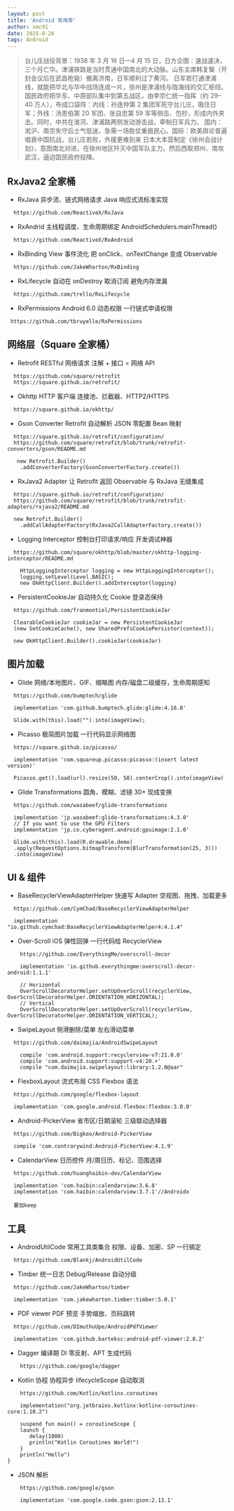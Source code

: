 ```yaml
---
layout: post
title: 'Android 常用库'
author: xmc91
date: 2025-8-26
tags: Android 
---
```


> 台儿庄战役背景：1938 年 3 月 16 日—4 月 15 日，日方企图：速战速决，三个月亡华。津浦铁路是当时贯通中国南北的大动脉。山东主席韩复榘（开封会议后在武昌枪毙）撤离济南，日军顺利过了黄河。
> 日军若打通津浦线，就能把华北与华中战场连成一片，徐州是津浦线与陇海线的交汇枢纽。
> 国民政府把华东、中原部队集中到第五战区，由李宗仁统一指挥（约 29–40 万人），布成口袋阵：内线：孙连仲第 2 集团军死守台儿庄，吸住日军；外线：汤恩伯第 20 军团、张自忠第 59 军等侧击、包抄，形成内外夹击。同时，中共在淮河、津浦路两侧发动游击战，牵制日军兵力。
> 国内：淞沪、南京失守后士气低迷，急需一场胜仗重振民心。国际：欧美舆论普遍唱衰中国抗战，台儿庄若败，外援更难到来
> 日本大本营制定《徐州会战计划》，意图南北对进，在徐州地区歼灭中国军队主力，然后西取郑州、南攻武汉，逼迫国民政府投降。


## RxJava2 全家桶

+ RxJava 异步流、链式网络请求 Java 响应式流标准实现
```
  https://github.com/ReactiveX/RxJava
```

+ RxAndrid 主线程调度、生命周期绑定 AndroidSchedulers.mainThread()
```
  https://github.com/ReactiveX/RxAndroid
```


+ RxBinding View 事件流化 把 onClick、onTextChange 变成 Observable
```
  https://github.com/JakeWharton/RxBinding
```

+ RxLifecycle	自动在 onDestroy 取消订阅 	避免内存泄漏
```
  https://github.com/trello/RxLifecycle
```

+ RxPermissions	Android 6.0 动态权限	一行链式申请权限
```
 https://github.com/tbruyelle/RxPermissions 
```


## 网络层（Square 全家桶）

+ Retrofit RESTful 网络请求	注解 + 接口 = 网络 API
```
  https://github.com/square/retrofit
  https://square.github.io/retrofit/
```

+ Okhttp HTTP 客户端	连接池、拦截器、HTTP2/HTTPS
```
  https://square.github.io/okhttp/
```

+ Gson Converter      Retrofit 自动解析 JSON 零配置 Bean 映射
```
  https://square.github.io/retrofit/configuration/
  https://github.com/square/retrofit/blob/trunk/retrofit-converters/gson/README.md

   new Retrofit.Builder()
    .addConverterFactory(GsonConverterFactory.create())
```

+ RxJava2 Adapter  让 Retrofit 返回 Observable	与 RxJava 无缝集成
```
  https://square.github.io/retrofit/configuration/
  https://github.com/square/retrofit/blob/trunk/retrofit-adapters/rxjava2/README.md

  new Retrofit.Builder()
    .addCallAdapterFactory(RxJava2CallAdapterFactory.create())
```

+ Logging Interceptor  控制台打印请求/响应	开发调试神器
```
  https://github.com/square/okhttp/blob/master/okhttp-logging-interceptor/README.md

    HttpLoggingInterceptor logging = new HttpLoggingInterceptor();
    logging.setLevel(Level.BASIC);
    new OkHttpClient.Builder().addInterceptor(logging)
```

+ PersistentCookieJar 自动持久化 Cookie	登录态保持
```
  https://github.com/franmontiel/PersistentCookieJar

  ClearableCookieJar cookieJar = new PersistentCookieJar
  (new SetCookieCache(), new SharedPrefsCookiePersistor(context));

  new OkHttpClient.Builder().cookieJar(cookieJar)        
```

## 图片加载

+ Glide  网络/本地图片、GIF、缩略图	内存/磁盘二级缓存，生命周期感知
```
  https://github.com/bumptech/glide

  implementation 'com.github.bumptech.glide:glide:4.16.0'

  Glide.with(this).load("").into(imageView);
```

+ Picasso 极简图片加载	一行代码显示网络图
```
  https://square.github.io/picasso/

  implementation 'com.squareup.picasso:picasso:(insert latest version)'

  Picasso.get().load(url).resize(50, 50).centerCrop().into(imageView)
```

+ Glide Transformations  圆角、模糊、滤镜	30+ 现成变换
```
  https://github.com/wasabeef/glide-transformations

  implementation 'jp.wasabeef:glide-transformations:4.3.0'
  // If you want to use the GPU Filters
  implementation 'jp.co.cyberagent.android:gpuimage:2.1.0'

  Glide.with(this).load(R.drawable.demo)
  .apply(RequestOptions.bitmapTransform(BlurTransformation(25, 3)))
  .into(imageView)
```

##  UI & 组件

+ BaseRecyclerViewAdapterHelper 快速写 Adapter	空视图、拖拽、加载更多
```
  https://github.com/CymChad/BaseRecyclerViewAdapterHelper

  implementation "io.github.cymchad:BaseRecyclerViewAdapterHelper4:4.1.4"
```

+ Over-Scroll iOS 弹性回弹	一行代码给 RecyclerView
```
    https://github.com/EverythingMe/overscroll-decor

    implementation 'io.github.everythingme:overscroll-decor-android:1.1.1'

    // Horizontal
    OverScrollDecoratorHelper.setUpOverScroll(recyclerView, OverScrollDecoratorHelper.ORIENTATION_HORIZONTAL);
    // Vertical
    OverScrollDecoratorHelper.setUpOverScroll(recyclerView, OverScrollDecoratorHelper.ORIENTATION_VERTICAL);
```

+ SwipeLayout  侧滑删除/菜单	左右滑动菜单
```
  https://github.com/daimajia/AndroidSwipeLayout

    compile 'com.android.support:recyclerview-v7:21.0.0'
    compile 'com.android.support:support-v4:20.+'
    compile "com.daimajia.swipelayout:library:1.2.0@aar"
```

+ FlexboxLayout 流式布局 CSS Flexbox 语法
```
  https://github.com/google/flexbox-layout

  implementation 'com.google.android.flexbox:flexbox:3.0.0'
```

+ Android-PickerView 省市区/日期滚轮	三级联动选择器
```
  https://github.com/Bigkoo/Android-PickerView

  compile 'com.contrarywind:Android-PickerView:4.1.9'
```

+ CalendarView  日历控件	月/周日历、标记、范围选择
```
  https://github.com/huanghaibin-dev/CalendarView

  implementation 'com.haibin:calendarview:3.6.8'
  implementation 'com.haibin:calendarview:3.7.1'//Androidx

  要加keep
```
## 工具 

+ AndroidUtilCode 常用工具类集合	权限、设备、加密、SP 一行搞定
```
  https://github.com/Blankj/AndroidUtilCode
```


+ Timber 统一日志	Debug/Release 自动分级
```
  https://github.com/JakeWharton/timber

  implementation 'com.jakewharton.timber:timber:5.0.1'
```

+ PDF viewer PDF 预览	手势缩放、页码跳转
```
  https://github.com/DImuthuUpe/AndroidPdfViewer

  implementation 'com.github.barteksc:android-pdf-viewer:2.8.2'
```

+ Dagger 编译期 DI	零反射、APT 生成代码
```
    https://github.com/google/dagger
```

+ Kotlin 协程 协程异步	lifecycleScope 自动取消
```
    https://github.com/Kotlin/kotlinx.coroutines

    implementation("org.jetbrains.kotlinx:kotlinx-coroutines-core:1.10.2")

    suspend fun main() = coroutineScope {
    launch { 
       delay(1000)
       println("Kotlin Coroutines World!") 
    }
    println("Hello")
}
```

+ JSON 解析	
```
    https://github.com/google/gson

    implementation 'com.google.code.gson:gson:2.13.1'
```

